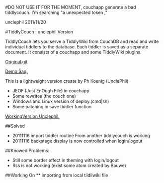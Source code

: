 #DO NOT USE IT FOR THE MOMENT,
couchapp generate a bad tiddlycouch.
I'm searching "a unexpected token ,"


unclephil 2011/11/20

#TiddlyCouch : unclephil Version

TiddlyCouch lets you serve a TiddlyWiki from CouchDB and read and write individual tiddlers to the database. Each tiddler is saved as a separate document.
It consists of a couchapp and some TiddlyWiki plugins.

[Original git](https://github.com/saqimtiaz/TiddlyCouch)

[Demo Saq.](http://saq.couchone.com/tiddlydb/_design/tiddlycouch/_list/tiddlywiki/tiddlers)


This is a lightweight version create by Ph Koenig (UnclePhil)

* JEOF (Just EnOugh File) in couchapp
* Some rewrites (the couch one)
* Windows and Linux version of deploy.(cmd|sh)
* Some patching in save tiddler function

[WorkingVersion Unclephil.](http://tc.unclephil.net)

##Solved
* 20111116 import tiddler routine From another tiddlycouch is working
* 20111116 backstage display is now controlled when login/logout

##Knowed Problems:
* Still some border effect in theming with login/logout
* Rss is not working (exist some atom created by Bauwe)

##Working On
** importing from local tiidliwiki file

